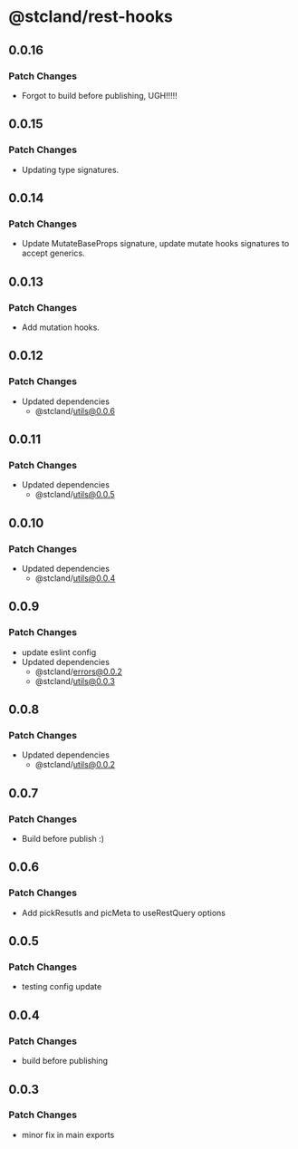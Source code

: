 # @stcland/rest-hooks

## 0.0.16

### Patch Changes

- Forgot to build before publishing, UGH!!!!!

## 0.0.15

### Patch Changes

- Updating type signatures.

## 0.0.14

### Patch Changes

- Update MutateBaseProps signature, update mutate hooks signatures to accept generics.

## 0.0.13

### Patch Changes

- Add mutation hooks.

## 0.0.12

### Patch Changes

- Updated dependencies
  - @stcland/utils@0.0.6

## 0.0.11

### Patch Changes

- Updated dependencies
  - @stcland/utils@0.0.5

## 0.0.10

### Patch Changes

- Updated dependencies
  - @stcland/utils@0.0.4

## 0.0.9

### Patch Changes

- update eslint config
- Updated dependencies
  - @stcland/errors@0.0.2
  - @stcland/utils@0.0.3

## 0.0.8

### Patch Changes

- Updated dependencies
  - @stcland/utils@0.0.2

## 0.0.7

### Patch Changes

- Build before publish :)

## 0.0.6

### Patch Changes

- Add pickResutls and picMeta to useRestQuery options

## 0.0.5

### Patch Changes

- testing config update

## 0.0.4

### Patch Changes

- build before publishing

## 0.0.3

### Patch Changes

- minor fix in main exports

